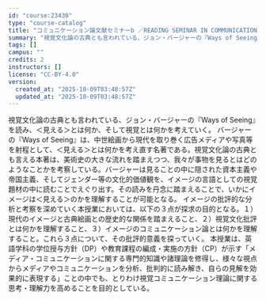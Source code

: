 ```yaml
---
id: "course:23430"
type: "course-catalog"
title: "コミュニケーション論文献セミナーb ／READING SEMINAR IN COMMUNICATION (B)"
summary: "視覚文化論の古典とも言われている、ジョン・バージャーの『Ways of Seeing』を読み、＜見える＞とは何か、そして視覚とは何かを考えていく。 バージャーの『Ways of Seeing』は、中世絵画から現代を取り巻く広告メディアや写真…"
tags: []
campus: ""
credits: 2
instructors: []
license: "CC-BY-4.0"
version:
  created_at: "2025-10-09T03:48:57Z"
  updated_at: "2025-10-09T03:48:57Z"
---
```

視覚文化論の古典とも言われている、ジョン・バージャーの『Ways of Seeing』を読み、＜見える＞とは何か、そして視覚とは何かを考えていく。 バージャーの『Ways of Seeing』は、中世絵画から現代を取り巻く広告メディアや写真等を射程として、＜見える＞とは何かを考え直す名著である。視覚文化論の古典とも言える本著は、美術史の大きな流れを踏まえつつ、我々が事物を見るとはどのようなことかを考察している。バージャーは見ることの中に隠された資本主義や帝国主義、そしてジェンダー等の文化的価値観を、イメージの言語としての視覚題材の中に読むことでえぐり出す。その読みを丹念に踏まえることで、いかにイメージは＜見える＞のかを理解することが可能となる。 イメージの批評的な分析と考察を深めていく本授業においては、以下の３点が探求の目的となる。１）現代のイメージと古典絵画との歴史的な関係を踏まえること、２）視覚文化批評とは何かを理解すること、３）イメージのコミュニケーション論とは何かを理解すること。これら３点について、その批評的意義を探っていく。 本授業は、英語学科の学位授与方針（DP）や教育課程の編成・実施の方針（CP）が示す「メディア・コミュニケーションに関する専門的知識や諸理論を修得し、様々な視点からメディアやコミュニケーションを分析、批判的に読み解き、自らの見解を効果的に表現する」ことの中でも、とりわけ視覚コミュニケーション理論に関する思考・理解力を高めることを目的としている。
